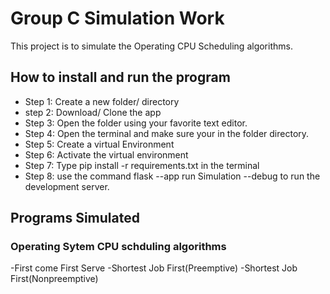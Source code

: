 # Group C Simulation Work
This project is to simulate the Operating CPU Scheduling algorithms.

## How to install and run the program
* Step 1: Create a new folder/ directory
* step 2: Download/ Clone the app
* Step 3: Open the folder using your favorite text editor.
* Step 4: Open the terminal and make sure your in the folder directory.
* Step 5: Create a virtual Environment
* Step 6: Activate the virtual environment
* Step 7: Type pip install -r requirements.txt in the terminal
* Step 8: use the command flask --app run Simulation --debug to run the development server.

## Programs Simulated
### Operating Sytem CPU schduling algorithms
-First come First Serve
-Shortest Job First(Preemptive)
-Shortest Job First(Nonpreemptive)
